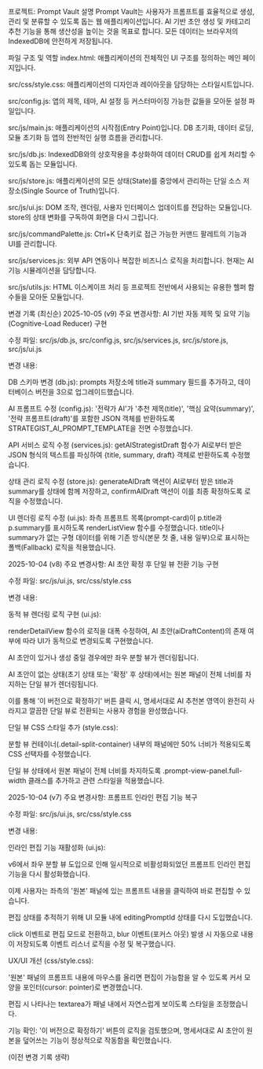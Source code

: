 프로젝트: Prompt Vault
설명
Prompt Vault는 사용자가 프롬프트를 효율적으로 생성, 관리 및 분류할 수 있도록 돕는 웹 애플리케이션입니다. AI 기반 초안 생성 및 카테고리 추천 기능을 통해 생산성을 높이는 것을 목표로 합니다. 모든 데이터는 브라우저의 IndexedDB에 안전하게 저장됩니다.

파일 구조 및 역할
index.html: 애플리케이션의 전체적인 UI 구조를 정의하는 메인 페이지입니다.

src/css/style.css: 애플리케이션의 디자인과 레이아웃을 담당하는 스타일시트입니다.

src/config.js: 앱의 제목, 테마, AI 설정 등 커스터마이징 가능한 값들을 모아둔 설정 파일입니다.

src/js/main.js: 애플리케이션의 시작점(Entry Point)입니다. DB 초기화, 데이터 로딩, 모듈 초기화 등 앱의 전반적인 실행 흐름을 관리합니다.

src/js/db.js: IndexedDB와의 상호작용을 추상화하여 데이터 CRUD를 쉽게 처리할 수 있도록 돕는 모듈입니다.

src/js/store.js: 애플리케이션의 모든 상태(State)를 중앙에서 관리하는 단일 소스 저장소(Single Source of Truth)입니다.

src/js/ui.js: DOM 조작, 렌더링, 사용자 인터페이스 업데이트를 전담하는 모듈입니다. store의 상태 변화를 구독하여 화면을 다시 그립니다.

src/js/commandPalette.js: Ctrl+K 단축키로 접근 가능한 커맨드 팔레트의 기능과 UI를 관리합니다.

src/js/services.js: 외부 API 연동이나 복잡한 비즈니스 로직을 처리합니다. 현재는 AI 기능 시뮬레이션을 담당합니다.

src/js/utils.js: HTML 이스케이프 처리 등 프로젝트 전반에서 사용되는 유용한 헬퍼 함수들을 모아둔 모듈입니다.

변경 기록 (최신순)
2025-10-05 (v9)
주요 변경사항: AI 기반 자동 제목 및 요약 기능 (Cognitive-Load Reducer) 구현

수정 파일: src/js/db.js, src/config.js, src/js/services.js, src/js/store.js, src/js/ui.js

변경 내용:

DB 스키마 변경 (db.js): prompts 저장소에 title과 summary 필드를 추가하고, 데이터베이스 버전을 3으로 업그레이드했습니다.

AI 프롬프트 수정 (config.js): '전략가 AI'가 '추천 제목(title)', '핵심 요약(summary)', '전략 프롬프트(draft)'를 포함한 JSON 객체를 반환하도록 STRATEGIST_AI_PROMPT_TEMPLATE을 전면 수정했습니다.

API 서비스 로직 수정 (services.js): getAIStrategistDraft 함수가 AI로부터 받은 JSON 형식의 텍스트를 파싱하여 {title, summary, draft} 객체로 반환하도록 수정했습니다.

상태 관리 로직 수정 (store.js): generateAIDraft 액션이 AI로부터 받은 title과 summary를 상태에 함께 저장하고, confirmAIDraft 액션이 이를 최종 확정하도록 로직을 수정했습니다.

UI 렌더링 로직 수정 (ui.js): 좌측 프롬프트 목록(prompt-card)이 p.title과 p.summary를 표시하도록 renderListView 함수를 수정했습니다. title이나 summary가 없는 구형 데이터를 위해 기존 방식(본문 첫 줄, 내용 일부)으로 표시하는 폴백(Fallback) 로직을 적용했습니다.

2025-10-04 (v8)
주요 변경사항: AI 초안 확정 후 단일 뷰 전환 기능 구현

수정 파일: src/js/ui.js, src/css/style.css

변경 내용:

동적 뷰 렌더링 로직 구현 (ui.js):

renderDetailView 함수의 로직을 대폭 수정하여, AI 초안(aiDraftContent)의 존재 여부에 따라 UI가 동적으로 변경되도록 구현했습니다.

AI 초안이 있거나 생성 중일 경우에만 좌우 분할 뷰가 렌더링됩니다.

AI 초안이 없는 상태(초기 상태 또는 '확정' 후 상태)에서는 원본 패널이 전체 너비를 차지하는 단일 뷰가 렌더링됩니다.

이를 통해 '이 버전으로 확정하기' 버튼 클릭 시, 명세서대로 AI 추천본 영역이 완전히 사라지고 깔끔한 단일 뷰로 전환되는 사용자 경험을 완성했습니다.

단일 뷰 CSS 스타일 추가 (style.css):

분할 뷰 컨테이너(.detail-split-container) 내부의 패널에만 50% 너비가 적용되도록 CSS 선택자를 수정했습니다.

단일 뷰 상태에서 원본 패널이 전체 너비를 차지하도록 .prompt-view-panel.full-width 클래스를 추가하고 관련 스타일을 적용했습니다.

2025-10-04 (v7)
주요 변경사항: 프롬프트 인라인 편집 기능 복구

수정 파일: src/js/ui.js, src/css/style.css

변경 내용:

인라인 편집 기능 재활성화 (ui.js):

v6에서 좌우 분할 뷰 도입으로 인해 일시적으로 비활성화되었던 프롬프트 인라인 편집 기능을 다시 활성화했습니다.

이제 사용자는 좌측의 '원본' 패널에 있는 프롬프트 내용을 클릭하여 바로 편집할 수 있습니다.

편집 상태를 추적하기 위해 UI 모듈 내에 editingPromptId 상태를 다시 도입했습니다.

click 이벤트로 편집 모드로 전환하고, blur 이벤트(포커스 아웃) 발생 시 자동으로 내용이 저장되도록 이벤트 리스너 로직을 수정 및 복구했습니다.

UX/UI 개선 (css/style.css):

'원본' 패널의 프롬프트 내용에 마우스를 올리면 편집이 가능함을 알 수 있도록 커서 모양을 포인터(cursor: pointer)로 변경했습니다.

편집 시 나타나는 textarea가 패널 내에서 자연스럽게 보이도록 스타일을 조정했습니다.

기능 확인: '이 버전으로 확정하기' 버튼의 로직을 검토했으며, 명세서대로 AI 초안이 원본을 덮어쓰는 기능이 정상적으로 작동함을 확인했습니다.

(이전 변경 기록 생략)